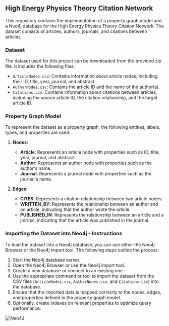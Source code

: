## High Energy Physics Theory Citation Network

This repository contains the implementation of a property graph model and a Neo4j database for the High Energy Physics Theory Citation Network. 
The dataset consists of articles, authors, journals, and citations between articles.

### Dataset

The dataset used for this project can be downloaded from the provided zip file. It includes the following files:

- `ArticleNodes.csv`: Contains information about article nodes, including their ID, title, year, journal, and abstract.
- `AuthorNodes.csv`: Contains the article ID and the name of the author(s).
- `Citations.csv`: Contains information about citations between articles, including the source article ID, the citation relationship, and the target article ID.

### Property Graph Model

To represent the dataset as a property graph, the following entities, labels, types, and properties are used:

1. **Nodes**:
   - **Article**: Represents an article node with properties such as ID, title, year, journal, and abstract.
   - **Author**: Represents an author node with properties such as the author's name.
   - **Journal**: Represents a journal node with properties such as the journal's name.

2. **Edges**:
   - **CITES**: Represents a citation relationship between two article nodes.
   - **WRITTEN_BY**: Represents the relationship between an author and an article, indicating that the author wrote the article.
   - **PUBLISHED_IN**: Represents the relationship between an article and a journal, indicating that the article was published in the journal.

### Importing the Dataset into Neo4j - Instructions

To load the dataset into a Neo4j database, you can use either the Neo4j Browser or the Neo4j import tool. The following steps outline the process:

1. Start the Neo4j database server.
2. Open the Neo4j Browser or use the Neo4j import tool.
3. Create a new database or connect to an existing one.
4. Use the appropriate command or tool to import the dataset from the CSV files (`ArticleNodes.csv`, `AuthorNodes.csv`, and `Citations.csv`) into the database.
5. Ensure that the imported data is mapped correctly to the nodes, edges, and properties defined in the property graph model.
6. Optionally, create indexes on relevant properties to optimize query performance.

![Neo4J](https://img.shields.io/badge/Neo4j-008CC1?style=for-the-badge&logo=neo4j&logoColor=white)
